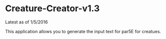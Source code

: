 # Creature-Creator-v1.3
Latest as of 1/5/2016

This application allows you to generate the input text for par5E for creatues.
